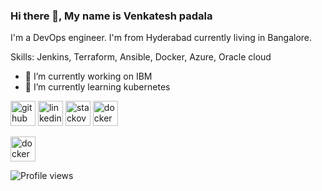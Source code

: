 ### Hi there 👋, My name is Venkatesh padala
I'm a DevOps engineer. I'm from Hyderabad currently living in Bangalore.

Skills: Jenkins, Terraform, Ansible, Docker, Azure, Oracle cloud

- 🔭 I’m currently working on IBM 
- 🌱 I’m currently learning kubernetes 


[<img src='https://cdn.jsdelivr.net/npm/simple-icons@3.0.1/icons/github.svg' alt='github' height='40'>](https://github.com/v-padala)  [<img src='https://cdn.jsdelivr.net/npm/simple-icons@3.0.1/icons/linkedin.svg' alt='linkedin' height='40'>](https://www.linkedin.com/in/venkatesh-padala-49680452/)  [<img src='https://cdn.jsdelivr.net/npm/simple-icons@3.0.1/icons/stackoverflow.svg' alt='stackoverflow' height='40'>](https://stackoverflow.com/users/14239332)  [<img src='https://cdn.jsdelivr.net/npm/simple-icons@3.0.1/icons/docker.svg' alt='dockerhub' height='40'>](https://hub.docker.com/u/vpadala5)  



[<img src='https://cdn.jsdelivr.net/npm/@styled-icons/simple-icons@10.35.0/Box' alt='dockerhub' height='40'>](https://hub.docker.com/u/vpadala5)  


![Profile views](https://gpvc.arturio.dev/v-padala)  
